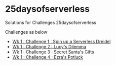 # 25daysofserverless
Solutions for Challenges 25daysofserverless

Challenges as below
 * [Wk 1 : Challenge 1 : Spin up a Serverless Dreidel ](https://github.com/microsoft/25-days-of-serverless/tree/master/week-1/challenge-1)
 * [Wk 1 : Challenge 2 : Lucy's Dilemma ](https://github.com/microsoft/25-days-of-serverless/tree/master/week-1/challenge-2)
 * [Wk 1 : Challenge 3 : Secret Santa's Gifts](https://github.com/microsoft/25-days-of-serverless/tree/master/week-1/challenge-3)
 * [Wk 1 : Challenge 4 : Ezra's Potluck ](https://github.com/microsoft/25-days-of-serverless/tree/master/week-1/challenge-4)
